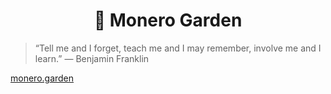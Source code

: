 <h1 align="center">🌿 Monero Garden</h1>

> “Tell me and I forget, teach me and I may remember, involve me and I learn.” — Benjamin Franklin 

[monero.garden](https://monero.garden)